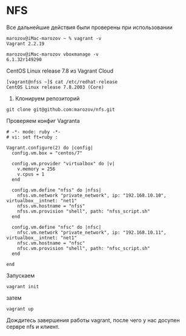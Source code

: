 # NFS

Все дальнейшие действия были проверены при использовании
```
marozov@iMac-marozov ~ % vagrant -v
Vagrant 2.2.19
```
```
marozov@iMac-marozov vboxmanage -v
6.1.32r149290
```
CentOS Linux release 7.8 из Vagrant Cloud
```
[vagrant@nfss ~]$ cat /etc/redhat-release
CentOS Linux release 7.8.2003 (Core)
```
1. Клонируем репозиторий 
```
git clone git@github.com:marozov/nfs.git
```

Проверяем конфиг Vagranta

```
# -*- mode: ruby -*-
# vi: set ft=ruby :

Vagrant.configure(2) do |config|
  config.vm.box = "centos/7"

  config.vm.provider "virtualbox" do |v|
    v.memory = 256
    v.cpus = 1
  end

  config.vm.define "nfss" do |nfss|
    nfss.vm.network "private_network", ip: "192.168.10.10", virtualbox__intnet: "net1"
    nfss.vm.hostname = "nfss"
    nfss.vm.provision "shell", path: "nfss_script.sh"
  end

  config.vm.define "nfsc" do |nfsc|
    nfsc.vm.network "private_network", ip: "192.168.10.11", virtualbox__intnet: "net1"
    nfsc.vm.hostname = "nfsc"
    nfsc.vm.provision "shell", path: "nfsc_script.sh"
  end

end
```
Запускаем
```
vagrant init
```
затем
```
vagrant up
```
Дождитесь завершения работы vagrant, после чего у нас досупен сервре nfs и клиент.

